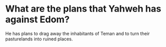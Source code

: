 # What are the plans that Yahweh has against Edom?

He has plans to drag away the inhabitants of Teman and to turn their pasturelands into ruined places.
